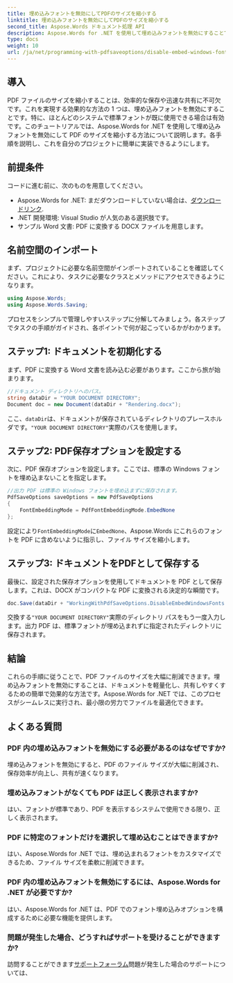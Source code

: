 ```yaml
---
title: 埋め込みフォントを無効にしてPDFのサイズを縮小する
linktitle: 埋め込みフォントを無効にしてPDFのサイズを縮小する
second_title: Aspose.Words ドキュメント処理 API
description: Aspose.Words for .NET を使用して埋め込みフォントを無効にすることで、PDF のサイズを縮小します。ステップ バイ ステップ ガイドに従って、ドキュメントを最適化し、効率的に保存および共有できるようにします。
type: docs
weight: 10
url: /ja/net/programming-with-pdfsaveoptions/disable-embed-windows-fonts/
---
```

## 導入

PDF ファイルのサイズを縮小することは、効率的な保存や迅速な共有に不可欠です。これを実現する効果的な方法の 1 つは、埋め込みフォントを無効にすることです。特に、ほとんどのシステムで標準フォントが既に使用できる場合は有効です。このチュートリアルでは、Aspose.Words for .NET を使用して埋め込みフォントを無効にして PDF のサイズを縮小する方法について説明します。各手順を説明し、これを自分のプロジェクトに簡単に実装できるようにします。

## 前提条件

コードに進む前に、次のものを用意してください。

-  Aspose.Words for .NET: まだダウンロードしていない場合は、[ダウンロードリンク](https://releases.aspose.com/words/net/).
- .NET 開発環境: Visual Studio が人気のある選択肢です。
- サンプル Word 文書: PDF に変換する DOCX ファイルを用意します。

## 名前空間のインポート

まず、プロジェクトに必要な名前空間がインポートされていることを確認してください。これにより、タスクに必要なクラスとメソッドにアクセスできるようになります。

```csharp
using Aspose.Words;
using Aspose.Words.Saving;
```

プロセスをシンプルで管理しやすいステップに分解してみましょう。各ステップでタスクの手順がガイドされ、各ポイントで何が起こっているかがわかります。

## ステップ1: ドキュメントを初期化する

まず、PDF に変換する Word 文書を読み込む必要があります。ここから旅が始まります。

```csharp
//ドキュメント ディレクトリへのパス。
string dataDir = "YOUR DOCUMENT DIRECTORY";
Document doc = new Document(dataDir + "Rendering.docx");
```

ここ、`dataDir`は、ドキュメントが保存されているディレクトリのプレースホルダです。`"YOUR DOCUMENT DIRECTORY"`実際のパスを使用します。

## ステップ2: PDF保存オプションを設定する

次に、PDF 保存オプションを設定します。ここでは、標準の Windows フォントを埋め込まないことを指定します。

```csharp
//出力 PDF は標準の Windows フォントを埋め込まずに保存されます。
PdfSaveOptions saveOptions = new PdfSaveOptions
{
    FontEmbeddingMode = PdfFontEmbeddingMode.EmbedNone
};
```

設定により`FontEmbeddingMode`に`EmbedNone`、Aspose.Words にこれらのフォントを PDF に含めないように指示し、ファイル サイズを縮小します。

## ステップ3: ドキュメントをPDFとして保存する

最後に、設定された保存オプションを使用してドキュメントを PDF として保存します。これは、DOCX がコンパクトな PDF に変換される決定的な瞬間です。

```csharp
doc.Save(dataDir + "WorkingWithPdfSaveOptions.DisableEmbedWindowsFonts.pdf", saveOptions);
```

交換する`"YOUR DOCUMENT DIRECTORY"`実際のディレクトリ パスをもう一度入力します。出力 PDF は、標準フォントが埋め込まれずに指定されたディレクトリに保存されます。

## 結論

これらの手順に従うことで、PDF ファイルのサイズを大幅に削減できます。埋め込みフォントを無効にすることは、ドキュメントを軽量化し、共有しやすくするための簡単で効果的な方法です。Aspose.Words for .NET では、このプロセスがシームレスに実行され、最小限の労力でファイルを最適化できます。

## よくある質問

### PDF 内の埋め込みフォントを無効にする必要があるのはなぜですか?
埋め込みフォントを無効にすると、PDF のファイル サイズが大幅に削減され、保存効率が向上し、共有が速くなります。

### 埋め込みフォントがなくても PDF は正しく表示されますか?
はい、フォントが標準であり、PDF を表示するシステムで使用できる限り、正しく表示されます。

### PDF に特定のフォントだけを選択して埋め込むことはできますか?
はい、Aspose.Words for .NET では、埋め込まれるフォントをカスタマイズできるため、ファイル サイズを柔軟に削減できます。

### PDF 内の埋め込みフォントを無効にするには、Aspose.Words for .NET が必要ですか?
はい、Aspose.Words for .NET は、PDF でのフォント埋め込みオプションを構成するために必要な機能を提供します。

### 問題が発生した場合、どうすればサポートを受けることができますか?
訪問することができます[サポートフォーラム](https://forum.aspose.com/c/words/8)問題が発生した場合のサポートについては、

